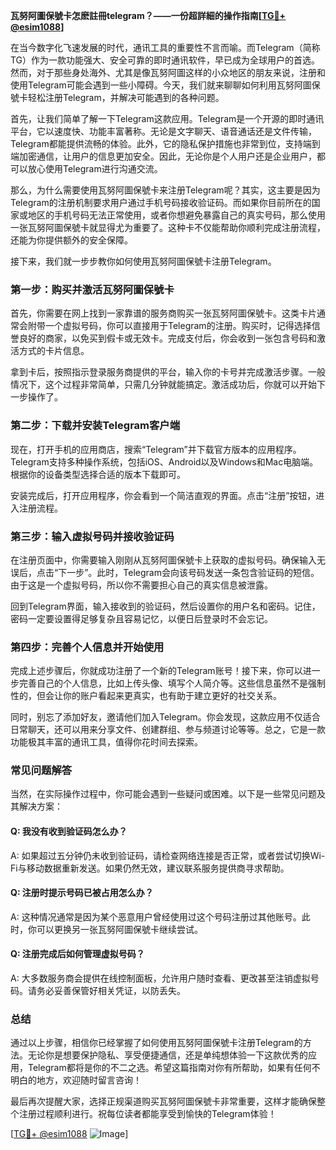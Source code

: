 **瓦努阿圖保號卡怎麽註冊telegram？——一份超詳細的操作指南[[TG💪+ @esim1088](https://t.me/s/esim1088)]**

在当今数字化飞速发展的时代，通讯工具的重要性不言而喻。而Telegram（简称TG）作为一款功能强大、安全可靠的即时通讯软件，早已成为全球用户的首选。然而，对于那些身处海外、尤其是像瓦努阿圖这样的小众地区的朋友来说，注册和使用Telegram可能会遇到一些小障碍。今天，我们就来聊聊如何利用瓦努阿圖保號卡轻松注册Telegram，并解决可能遇到的各种问题。

首先，让我们简单了解一下Telegram这款应用。Telegram是一个开源的即时通讯平台，它以速度快、功能丰富著称。无论是文字聊天、语音通话还是文件传输，Telegram都能提供流畅的体验。此外，它的隐私保护措施也非常到位，支持端到端加密通信，让用户的信息更加安全。因此，无论你是个人用户还是企业用户，都可以放心使用Telegram进行沟通交流。

那么，为什么需要使用瓦努阿圖保號卡来注册Telegram呢？其实，这主要是因为Telegram的注册机制要求用户通过手机号码接收验证码。而如果你目前所在的国家或地区的手机号码无法正常使用，或者你想避免暴露自己的真实号码，那么使用一张瓦努阿圖保號卡就显得尤为重要了。这种卡不仅能帮助你顺利完成注册流程，还能为你提供额外的安全保障。

接下来，我们就一步步教你如何使用瓦努阿圖保號卡注册Telegram。

### 第一步：购买并激活瓦努阿圖保號卡

首先，你需要在网上找到一家靠谱的服务商购买一张瓦努阿圖保號卡。这类卡片通常会附带一个虚拟号码，你可以直接用于Telegram的注册。购买时，记得选择信誉良好的商家，以免买到假卡或无效卡。完成支付后，你会收到一张包含号码和激活方式的卡片信息。

拿到卡后，按照指示登录服务商提供的平台，输入你的卡号并完成激活步骤。一般情况下，这个过程非常简单，只需几分钟就能搞定。激活成功后，你就可以开始下一步操作了。

### 第二步：下载并安装Telegram客户端

现在，打开手机的应用商店，搜索“Telegram”并下载官方版本的应用程序。Telegram支持多种操作系统，包括iOS、Android以及Windows和Mac电脑端。根据你的设备类型选择合适的版本下载即可。

安装完成后，打开应用程序，你会看到一个简洁直观的界面。点击“注册”按钮，进入注册流程。

### 第三步：输入虚拟号码并接收验证码

在注册页面中，你需要输入刚刚从瓦努阿圖保號卡上获取的虚拟号码。确保输入无误后，点击“下一步”。此时，Telegram会向该号码发送一条包含验证码的短信。由于这是一个虚拟号码，所以你不需要担心自己的真实信息被泄露。

回到Telegram界面，输入接收到的验证码，然后设置你的用户名和密码。记住，密码一定要设置得足够复杂且容易记忆，以便日后登录时不会忘记。

### 第四步：完善个人信息并开始使用

完成上述步骤后，你就成功注册了一个新的Telegram账号！接下来，你可以进一步完善自己的个人信息，比如上传头像、填写个人简介等。这些信息虽然不是强制性的，但会让你的账户看起来更真实，也有助于建立更好的社交关系。

同时，别忘了添加好友，邀请他们加入Telegram。你会发现，这款应用不仅适合日常聊天，还可以用来分享文件、创建群组、参与频道讨论等等。总之，它是一款功能极其丰富的通讯工具，值得你花时间去探索。

### 常见问题解答

当然，在实际操作过程中，你可能会遇到一些疑问或困难。以下是一些常见问题及其解决方案：

#### Q: 我没有收到验证码怎么办？
A: 如果超过五分钟仍未收到验证码，请检查网络连接是否正常，或者尝试切换Wi-Fi与移动数据重新发送。如果仍然无效，建议联系服务提供商寻求帮助。

#### Q: 注册时提示号码已被占用怎么办？
A: 这种情况通常是因为某个恶意用户曾经使用过这个号码注册过其他账号。此时，你可以更换另一张瓦努阿圖保號卡继续尝试。

#### Q: 注册完成后如何管理虚拟号码？
A: 大多数服务商会提供在线控制面板，允许用户随时查看、更改甚至注销虚拟号码。请务必妥善保管好相关凭证，以防丢失。

### 总结

通过以上步骤，相信你已经掌握了如何使用瓦努阿圖保號卡注册Telegram的方法。无论你是想要保护隐私、享受便捷通信，还是单纯想体验一下这款优秀的应用，Telegram都将是你的不二之选。希望这篇指南对你有所帮助，如果有任何不明白的地方，欢迎随时留言咨询！

最后再次提醒大家，选择正规渠道购买瓦努阿圖保號卡非常重要，这样才能确保整个注册过程顺利进行。祝每位读者都能享受到愉快的Telegram体验！

[[TG💪+ @esim1088](https://t.me/s/esim1088) ![Image](https://i.postimg.cc/4NQfJmqS/Snipaste-2025-05-13-00-14-12.png)]